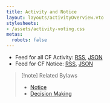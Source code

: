 ```yaml
---
title: Activity and Notice
layout: layouts/activityOverview.vto
stylesheets:
- /assets/activity-voting.css
metas:
  robots: false
---
```


- Feed for all CF Activity: [RSS](/feed/index.rss), [JSON](/feed/index.json)
- Feed for CF Notice: [RSS](/feed/notice.rss), [JSON](/feed/notice.json)

> [!note] Related Bylaws
>
> - [Notice](/foundation-content/bylaws/7-notice-records.md#notice)
> - [Decision Making](/foundation-content/bylaws/6-decision-making.md)
